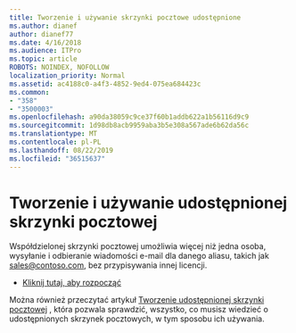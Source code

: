 ```yaml
---
title: Tworzenie i używanie skrzynki pocztowe udostępnione
ms.author: dianef
author: dianef77
ms.date: 4/16/2018
ms.audience: ITPro
ms.topic: article
ROBOTS: NOINDEX, NOFOLLOW
localization_priority: Normal
ms.assetid: ac4188c0-a4f3-4852-9ed4-075ea684423c
ms.common:
- "358"
- "3500003"
ms.openlocfilehash: a90da38059c9ce37f60b1addb622a1b56116d9c9
ms.sourcegitcommit: 1d98db8acb9959aba3b5e308a567ade6b62da56c
ms.translationtype: MT
ms.contentlocale: pl-PL
ms.lasthandoff: 08/22/2019
ms.locfileid: "36515637"
---
```

# <a name="create-and-use-a-shared-mailbox"></a>Tworzenie i używanie udostępnionej skrzynki pocztowej

Współdzielonej skrzynki pocztowej umożliwia więcej niż jedna osoba, wysyłanie i odbieranie wiadomości e-mail dla danego aliasu, takich jak sales@contoso.com, bez przypisywania innej licencji.
  
- [Kliknij tutaj, aby rozpocząć](https://portal.office.com/AdminPortal/Home#/AssistedGuide/addemailoptions)

Można również przeczytać artykuł [Tworzenie udostępnionej skrzynki pocztowej](https://support.office.com/article/Create-a-shared-mailbox-871a246d-3acd-4bba-948e-5de8be0544c9.aspx) , która pozwala sprawdzić, wszystko, co musisz wiedzieć o udostępnionych skrzynek pocztowych, w tym sposobu ich używania.
  